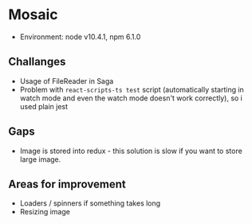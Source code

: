 # Mosaic
* Environment: node v10.4.1, npm 6.1.0

## Challanges
* Usage of FileReader in Saga
* Problem with `react-scripts-ts test` script (automatically starting in watch mode and even the watch mode doesn't work correctly), so i used plain jest

## Gaps
* Image is stored into redux - this solution is slow if you want to store large image. 

## ​Areas​ ​for​ ​improvement 
* Loaders / spinners if something takes long
* Resizing image
